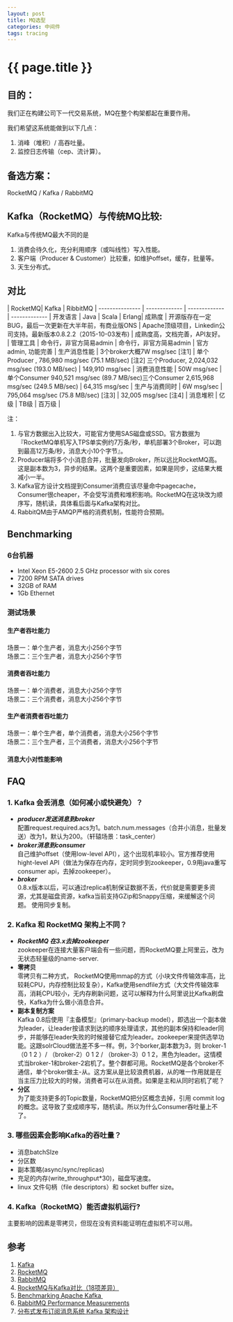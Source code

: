```yaml
---
layout: post
title: MQ选型 
categories: 中间件
tags: tracing  
---
```


{{ page.title }}
================

## 目的：

我们正在构建公司下一代交易系统，MQ在整个构架都起在重要作用。

我们希望这系统能做到以下几点：

1. 消峰（堆积）/ 高吞吐量。
2. 监控日志传输（cep、流计算）。

## 备选方案：
RocketMQ / Kafka / RabbitMQ

## Kafka（RocketMQ）与传统MQ比较:
Kafka与传统MQ最大不同的是
1. 消费会待久化，充分利用顺序（或叫线性）写入性能。
2. 客户端（Producer & Customer）比较重，如维护offset，缓存，批量等。
3. 天生分布式。

## 对比

 | RocketMQ| Kafka | RibbitMQ |
--------------- | -------------   | ------------- | ------------- | 
开发语言  | Java  | Scala | Erlang| 
成熟度 | 开源版存在一定BUG，最后一次更新在大半年前，有商业版ONS |  Apache顶级项目，Linkedin公司支持。最新版本0.8.2.2（2015-10-03发布) | 成熟度高，文档完善，API友好。 |
管理工具 | 命令行，非官方简易admin | 命令行，非官方简易admin | 官方admin, 功能完善 | 
生产消息性能 | 3个broker大概7W msg/sec [注1] | 单个Producer , 786,980 msg/sec (75.1 MB/sec) [注2] 三个Producer, 2,024,032 msg/sec (193.0 MB/sec) | 149,910 msg/sec | 
消费消息性能 | 50W msg/sec | 单个Consumer 940,521 msg/sec (89.7 MB/sec)三个Consumer 2,615,968 msg/sec (249.5 MB/sec) | 64,315  msg/sec | 
生产与消费同时 | 6W msg/sec | 795,064 msg/sec (75.8 MB/sec) [注3] | 32,005 msg/sec [注4] | 
消息堆积 | 亿级 | TB级 | 百万级 |
 
注：   
1. 与官方数据出入比较大，可能官方使用SAS磁盘或SSD。官方数据为 『RocketMQ单机写入TPS单实例约7万条/秒，单机部署3个Broker，可以跑到最高12万条/秒，消息大小10个字节』。   
2. Producer端将多个小消息合并，批量发向Broker，所以远比RocketMQ高。这是副本数为3，异步的结果。这两个是重要因素，如果是同步，这结果大概减小一半。   
3. Kafka官方设计文档提到Consumer消费应该尽量命中pagecache，Consumer很cheaper，不会受写消费和堆积影响。RocketMQ在这块改为顺序写，随机读，具体看后面与Kafka架构对比。   
4. RabbitQM由于AMQP严格的消费机制，性能符合预期。
## Benchmarking
### 6台机器   
* Intel Xeon E5-2600 2.5 GHz processor with six cores  
* 7200 RPM SATA drives  
* 32GB of RAM  
* 1Gb Ethernet

### 测试场景
#### 生产者吞吐能力
场景一：单个生产者，消息大小256个字节   
场景二：三个生产者，消息大小256个字节
#### 消费者吞吐能力
场景一：单个消费者，消息大小256个字节  
场景二：三个消费者，消息大小256个字节
#### 生产者消费者吞吐能力
场景一：单个生产者，单个消费者，消息大小256个字节   
场景二：三个生产者，三个消费者，消息大小256个字节
#### 消息大小对性能影响
## FAQ
### 1. Kafka 会丢消息（如何减小或快避免）？
* ***producer发送消息到broker***  
配置request.required.acs为1。batch.num.messages（合并小消息，批量发送）改为1，默认为200。（轩辕场景：task_center）
* ***broker消息到consumer***   
自己维护offset（使用low-level API），这个出现机率较小。官方推荐使用hight-level API（做法为保存在内存，定时同步到zookeeper，0.9用java重写consumer api，去掉zookeeper）。
* ***broker***   
0.8.x版本以后，可以通过replica机制保证数据不丢，代价就是需要更多资源，尤其是磁盘资源，kafka当前支持GZip和Snappy压缩，来缓解这个问题。 使用同步复制。   

### 2. Kafka 和 RocketMQ 架构上不同？
* ***RocketMQ 在3.x去掉zookeeper***   
zookeeper在连接大量客户端会有一些问题，而RocketMQ要上阿里云，改为无状态轻量级的name-server.
* **零拷贝**  
零拷贝有二种方式， RocketMQ使用mmap的方式（小块文件传输效率高，比较耗CPU，内存控制比较复杂），Kafka使用sendfile方式（大文件传输效率高，消耗CPU较小，无内存刷新问题，这可以解释为什么阿里说比Kafka刷盘快，Kafka为什么做小消息合并。
* **副本复制方案**   
Kafka 0.8后使用『主备模型』（primary-backup model），即选出一个副本做为leader，让leader按请求到达的顺序处理请求，其他的副本保持和leader同步，并能够在leader失败的时候接替它成为leader。zookeeper来提供选举功能。这跟solrCloud做法差不多一样。例，3个borker,副本数为3，则 broker-1（0 1 2 ）/ （broker-2）0 1 2 / （broker-3）0 1 2，黑色为leader。这情模式当broker-1和broker-2宕机了。整个群都可用。RocketMQ是各个broker不通信，单个broker做主-从。这方案从是比较浪费机器，从的唯一作用就是在当主压力比较大的时候，消费者可以在从消费。如果是主和从同时宕机了呢？
* **分区**   
为了能支持更多的Topic数量，RocketMQ把分区概念去掉，引用 commit log的概念。这导致了变成顺序写，随机读。所以为什么Consumer吞吐量上不了。

### 3. 哪些因素会影响Kafka的吞吐量？
* 消息batchSIze
* 分区数
* 副本策略(async/sync/replicas)
* 充足的内存(write_throughput*30)，磁盘写速度。
* linux 文件句柄（file descriptors）和 socket buffer size。

### 4. Kafka（RocketMQ）能否虚拟机运行?    
主要影响的因素是零拷贝，但现在没有资料能证明在虚拟机不可以用。



## 参考
1. [Kafka](http://kafka.apache.org)
2. [RocketMQ](https://github.com/alibaba/RocketMQ)
3. [RabbitMQ](http://www.rabbitmq.com)
4. [RocketMQ与Kafka对比（18项差异）](https://github.com/alibaba/RocketMQ/wiki/rmq_vs_kafka)
5. [Benchmarking Apache Kafka ](https://engineering.linkedin.com/kafka/benchmarking-apache-kafka-2-million-writes-second-three-cheap-machines)
6. [RabbitMQ Performance Measurements](http://www.rabbitmq.com/blog/2012/04/25/rabbitmq-performance-measurements-part-2/)
7. [分布式发布订阅消息系统 Kafka 架构设计](http://www.oschina.net/translate/kafka-design)



